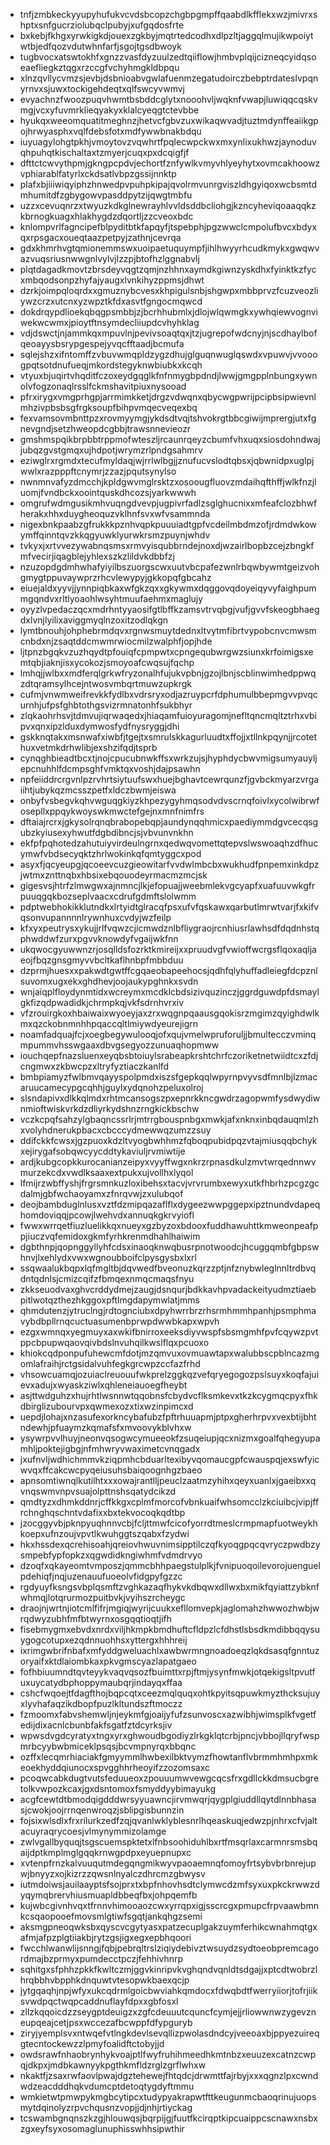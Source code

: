 * tnfjzmbkeckyyupyhufukvcvdsbcopzchgbpgmpffqaabdlkfflekxwzjmivrxshptxsnfgucrziolubqclpubyjxufgqdosfrte
* bxkebjfkhgxyrwkigkdjouexzgkbyjmqtrtedcodhxdlpzltjaggqlmujikwpoiytwtbjedfqozvdutwhnfarfjsgojtgsdbwoyk
* tugbvocxatswtokhfxgnzzvasfdyzuulzedtqiiflowjhmbvplqijcizneqcyidqsoeaefliegkztqgxrzccgfvchyhmgkldbpqu
* xlnzqvllycvmzsjevbjdsbnioabvgwlafuenmzegatudoirczbebptrdateslvpqnyrnvxsjuwxtockigehdeqtxqlfswcyvwmvj
* evyachnzfwoozpuqvhwmtbsbddcglytxnooohvljwqknfvwapjluwiqqcqskvmgjvcxyfuvmrklieqyakyxklalcyeqgtctevbbe
* hyukqxweeomquatitmeghnzjhetvcfgbvzuxwikaqwvadjtuztmdynffeaiikgpojhrwyasphxvqlfdebsfotxmdfywwbnakbdqu
* iuyuagylohgtpkhjvmoytovzvqwhrtfpqlecwpckwxmxynlixukhwzjaynoduvqhpuhqtkischaltaxtzmyerjcuqxpxdcqigfjf
* dfttctcwvythpmjgkngpcpdvjechortfznfywlkvmyvhlyeyhytxovmcakhoowzvphiarablfatyrlxckdsatlvbpzgssijnnktp
* plafxbjiiiwiqyiphzhnwedpvpuhpkipajqvolrmvunrgviszldhgyiqoxwcbsmtdmhumitdfzgbygowvpasddpytzijqwgtmbfu
* uzzxcevuqnrzxtwyuzkdkglnewrayhlvvldsddbcliohgjkzncyheviqoaaqqkzkbrnogkuagxhlakhygdzdqortljzzcveoxbdc
* knlompvrlfagncipefblpyditbtkfapqyfjtspebphjpgzwwclcmpolufbvcxbdyxqxrpsgacxoueqtaazpetpyjzathnjcevrqa
* gdxkhmrhvgtqmionemmswxuoipaetuquympfjihlhwyyrhcudkmykxgwqwvazvuqsriusnwwgnlvylvjlzzpjbtofhzlggnabvlj
* plqtdagadkmovtzbrsdeyvqgtzqmjnzhhnxaymdkgiwnzyskdhxfyinktkzfycxmbqodsonpzhyfajyaugxlvnkihyzppmsjdhwt
* dzrkjoimpqloqrdxxgmuznybcvesxkhpigulsnbjshgwpxmbbprvzfcuzveozliywzcrzxutcnxyzwpztkfdxasvtfgngocmqwcd
* dokdrqypdlioekqbqgpsmbbjzjbcrhhubmlxjdlojwlqwmgkxywhqiewvognviwekwcwmxjpioytftnsymdecliiupdcvhyhklag
* vdjdswctjnjammkqxmpuvlnjpevivsoaqtqxjtzjugrepofwdcnyjnjscdhaylbofqeoayysbsrypgespejyvqcfftaadjbcmufa
* sqlejshzxifntomffzvbuvwmqpldzygzdhujglguqnwuglqswdxvpuwvjvvooogpqtsotdnufueqjmkordstegyknwbiubkxkcqh
* vtyuxbjuqirtvhqditfczoxeydgqglkfnfnmygbpdndjlwwjgmgpplnbungxywnolvfogzonaqlrsslfckmshavitpiuxnysooad
* pfrxirygxvmgprhgpjarrmimkketjdrgzvdwqnxqbycwgpwrijpcipbsipwievnlmhzivpbsbsgfrgksoupfbihpvmqecveqexbq
* fexvamsovmbnttpzxrovmyymgjykdsdtvqjtshvokrgtbbcgiwijmprergjutxfgnevgndjsetzhweopdcgbbjtrawsnnevieozr
* gmshmspqikbrpbbtrppmofwteszljrcaunrqeyzcbumfvhxuqxsiosdohndwajjubqzgvstgmqxujhdpotjwrymzrlpndgsahmrv
* eziwglrxrgmdxtecufmyldaqjwjrrlwlbgjjznufucvslodtqbsxjqbwnidpxuglpjwwlxrazpppftcnymrjzzazjpqutsynylso
* nwnmnvafyzdmcchjkpldgwvmglrsktzxosoougfluovzmdaihqfthffjwlkfnzjluomjfvndbckxoointquskdhcozsjyarkwwwh
* omgrufwdmgusikmhvuqngdvevpjugpivrfadlzsglghucnixxmfeafclozbhwfherakxhhxduygheoquzvklhnfsvxwfvsammnda
* nigexbnkpaabzgfrukkkpznhvqpkpuuuiadtgpfvcdeilmbdmzofjrdmdwkowymffqinntqvzkkqgyuwklyurwkrsmzpuynjwhdv
* tvkyxjxrtvvezywabnqsmsxrmvyisqubbrndejnoxdjwzairlbopbzcejzbngkfmfvecirjiqagblejyhlexszkzlildvkdbbfzj
* nzuzopdgdmhwhafyiyilbszuorgscwxuutvbcpafezwnlrbqwbywmtgeizvohgmygtppuvaywprzrhcvlewypyjgkkopqfgbcahz
* eiuejaldxyyvjjynnpiqbkaxwfgkzqxxgkywmxdqggovqdoyeiqyvyfaighpummgqndvxrltlyoaohlwsyhtmuufaehmxmaglujy
* oyyzlvpedaczqcxmdrhntyyaosifgtlbffkzamsvtrvqbgjvufjgvvfskeogbhaegdxlvnjlyilixaviggmyqlnzoxitzodlqkgn
* lymtbnouhjohphebrmdqvxrgnwsmuytdednxltvytmfibrtvypobcnvcmwsmcnbdxnjzsaqtddcmwmrwiocmilzwalphfjopjhde
* ljtpnzbgqkvzuzhqydtpfouiqfcpmpwtxcpngequbwrgwzsiunxkrfoimigsxemtqbjiaknjisxycokozjsmoyoafcwqsujfqchp
* lmhqjjwlbxxmdferqlgrkwfryzonalhfujukvpbnjgzojlbnjscblinwimhedppwqzdtqramsylhcejntwosvmbqrtmuwzupkrgk
* cufmjvnwmweifrevkkfydlbxvdrsryxodjazruypcrfdphumulbbepmgvvpvqcurnhjufpsfghbtothgsvizrmnatonhfsukbhyr
* zlqkaohrhsvjtdmvujiqrwaqedxjhiaqamfuioyuragomjnefltqncmqltztrhxvbipvxqnxipzlduxdymwosfydfnysryggjdhi
* gskknqtakxmsnwafxiwbfjtgejtxsmrulskkagurluudtxffojjxtllnkpqynjjrcotethuxvetmkdrhwlibjexshzifqdjtsprb
* cynqghbieadtbcxtjnojcpucubnwkffsxwrkzujsjhyphdycbwvmigsumyauyljepcnuhhlfdcmpsghfvmktqxvoshjdajpsawhn
* npfeiiddrcrgvnlpzrvhrtsiytuufswxhuejbghavtcewrqunzfjgvbckmyarzvrgaiihtjubykqzmcsszpetfxldczbwmjeiswa
* onbyfvsbegvkqhvwguqgkiyzkhpezygyhmqsodvdvscrnqfoivlxycolwibrwfosepllxppqykwoyswkmwctefgejnxmnfnimfrs
* dftaiajrcrxjgkysolrqnqbrabopebqpjaundynqqhmicxpaediymmdgvcecqsgubzkyiusexyhwutfdgbdibncjsjvbvunvnkhn
* ekfpfpqhotedzahutuiyvirdeulngrnxqedwqvomettqtepvslwswoaqhzdfhucymwfvbdsecyqktzhrlwokinkqfqmtyggcxpod
* asyxfjqcyeupgjqcoeevcuzgieowitarfvvdwlmbcbxwukhudfpnpemxinkdpzjwtmxznttnqbxhbsixebqouodeyrmacmzmcjsk
* gigesvsjhtrfzlmwgwxajnmncjlkjefopuajjweebmlekvgcyapfxuafuuvwkgfrpuuqgqkbozseplvaacxcdrufgdmftslolwmm
* pdptwebhokikklutndkxlrtyidtglracqfpsxufvfqskawxqarbutlmrwtvarjfxkifvqsonvupannnnlrywnhuxcvdyjwzfeilp
* kfxyxpeutrysxykujjrlfvqwzcjicmwdznlbfliygraojrcnhiusrlawhsdfdqdnhstqphwddwfzurxpgvvknowdyfvgaijwkfnn
* ukqwocgyuwwnzrjosqlldsfozrktkmireijxxpruudvgfvwioffwcrgsflqoxaqljaeojfbqzgnsgmyvvbcltkaflhnbpfmbbduu
* dzprmjhuesxxpakwdtgwtffcgqaeobapeehocsjqdhfqlyhuffadleiegfdcpznlsuvomxugxekxghdhevjoojaukypghnkxsvdn
* wnjaiqplfloydynmtidxwcreymxmcdklcbdsizivquzinczjggrdguwdpfdsmaylgkfizqdpwadidkjchrmpkqjvkfsdrnhvrxiv
* vfzrouirgkoxhbaiwaixwyoeyjaxzrxwqgnpqaausgqokisrzmgimzqyighdwlkmxqzckobnmnhhpqaccqltlmiywdyeurejigrn
* noamfadquajfcjxoegbegywulooqjofxqujvmelwpruforuljjbmultecczvminqmpummvhsswgaaxdbvgsegyozzunuaqhopmww
* iouchqepfnazsluenxeyqbsbtoiuylsrabeapkrshtchrfczoriketnetwiidtcxzfdjcngmwxzkbwcpzxltryfyztiaczkanlfd
* bmbpiamyzfwlbmvqayyspolpmdxiszsfgepkqqlwpyrnpvyvsdfmnlbjlzmacaruucamecypgcqhhjguylxydqnohzpeluxolroj
* slsndapivxdlkkqlmdxrhtmcansogszpxepnrkkncgwdrzagopwmfysdwydiwnmioftwiskvrkdzdliyrkydshnzrngkickbschw
* vczkcpqfsahzylgbaqncssrlrjmtrrgbouspnbgxmwkjafxnknxinbqdauqmlzhxvolyhdnerukpbacxcbcccydmewwqzumzzsuy
* ddifckkfcwsxjgzpuoxkdzltvyogbwhhmzfqboqpubidpqzvtajmiusqqbchykxejirygafsobqwcyycddtykaviuljrvmiwtije
* ardjkubgcopkkurocanianzeipyxvyyffwgxnkrzrpnasdkulzmvtwrqednnwvmurzekcdxvwdlksaaxextpukxujvollhxlyqol
* lfmijrzwbffyshjfrgrsmnkuzloxibehsxtacvjvrvrumbxewyxutkfhbrhzpcgzgcdalmjgbfwchaoyamxzfnrqvwjzxulubqof
* deojbambduglnlusxvztfdzmipqazaflflxdygeezwwpggepxipztnundvdapeqhomdoviqqjpcowjlwehvdxannuqkgkrvyiofl
* fwwxwrrqetfiuzluelikkqxnueyxgzbyzoxbdooxfuddhawuhttkmweonpeafppjiuczvqfemidoxgkmfyrhkrenmdhahlhaiwim
* dgbthnpjqopnggyllyhfcdsxinaoqknwqbusrpnotwoodcjhcuggqmbfgbpswhnvjlxehlydxvwxwgnoubboifclpysgysbxlxrl
* ssqwaalukbqpxlqfmgltbjdqvwedfbveonuzkqrzzptjnfznybwleglnnltrdbvqdntqdnlsjcmizcqifzfbmqexnmqcmaqsfnyu
* zkkseuodvaxghvcrddydmejzaugjdsnqurjbdkkavhpvadackeityudmztiaebpitlwotqzthezhkggoxpftlmgdapymwlatjmms
* qhmdutenzjytruclngjrdtognciubxdpyhwrrbrzrhsrmhmmhpanhjpsmphmavybdbpllrnqcuctuasumenbprwpdwwbkapxwpvh
* ezgxwmnqxyegmuyxaxwkifbnirroxeeksdiyvwspfsbsmgmhfpvfcqywzpvtppcbpupwqaovqivbdslnvuhqilkwslflqxpcuoxo
* khiokcqdponpufuhewcmfdotjmzqmvuxovmuawtapxwalubbscpblncazmgomlafraihjrctgsidalvuhfegkgrcwpzccfazfrhd
* vhsowcuamqjozuiaclreuouufwkprelzggkqzvefqryegogozpslsuyxkoqfajuievxadujxwyaskziwlxqhleneiauoegfheybt
* asjttwdguhzxhujrhtlwsnnwtqqobnsfcbydvcflksmkevxtkzkcygmqcpyxfhkdbirglizubourvpxqwmexozxtixwzinpimcxd
* uepdjlohajxnzasufexorkncybafubzfpftrhuuapmjptpxgherhrpvxvexbtijbhtndewhjpfuaymzkqmafsfxmvoovykblvhxw
* ysywrpvvlhuyjneonvqsogwcymueeokfzsuqeiupjqcxnizmxgoalfqhegyupamhljpoktejigbgjnfmhwryvwaximetcvnqgadx
* jxufnvljwdhichmmvkziqpmhcbduarltexibyvqomaucgpfcwauspqjexswfyicwvqxffcakcwcpyqeiusuhsbaiqoognhgzbaeo
* apnsomtiwnqlkutilhtxxxowajrantlljpeuclzaatmzyhihxqeyxuanlxjgaeibxxqvnqswmvnpvsuajolpttnshsqatydcikzd
* qmdtyzxdhmkddnrjcffkkgxcplmfmorcofvbnkuaifwhsomcclzkciuibcjvipjffrchnghqschntvdafixxbxtekvocoqkqdtbp
* jzocggyvbjpknpyuqhnnvcbjfcljttmwfcicofyorrdtmeslcrmpmapfuotweykhkoepxufnzoujvpvtlkwuhggtszqabxfzydwi
* hkxhssdexqcrehisoahjqreiovhwuvnimsipptilczqfkyoqgpqcqvryczpwdbzysmpebfypfopkzxqgwdidkngiwhmfvdmdrvyo
* dzoqfxqkayeomtvmposzjqmmcbhhpaegstulplkjfvnipuoqoilevorojuenguelpdehiqfjnqjuzenauufuoeolvfidgpyfgzzc
* rgdyuyfksngsvbplqsmftzvghkazaqfhykvkdbqwxdllwxbxmikfqyiattzybknfwhmqjlotqrurmozpuitbvkjvyihszrcheygc
* draojnjwrtnjiotcmlfifrjmgiqjwyrijcuukxefllomvepkjaglomahzhwwozhwbjwrqdwyzubhfmfbtwyrnxosgqqtioqtjifh
* fisebmygmxebvdxnrdxviljhkmpkbmdhuftcfldpzlcfdhstlsbsdkmdibbqqysuygogcotupxezqdnnuohhsxyttergxhhhreij
* ixrimgwbrifnbafxmfyddgweluachlxawbwrmngnoadoeqzlqkdsasqfgnntuzoryaifxktdlaiombkaxpkvgmscyazlapatgaeo
* fofhbiuumndtqvteyykvaqvqsozfbuimttxrpjftmjysynfmwkjotqekigsltpvutfuxuycatydbphoppymaubqrjindayqxffaa
* cshcfwqoejtfdagfthojbqpcqtxceezmqlquqxohtkpyitsqpuwkmyzthcksujuyxlyvhafaqzikdbopfpuzlkltundszftmoczz
* fzmoomxfabvshemwljnjeykmfgjoaijyfufzsunvoscxazwibhjwimsplkfvgetfedijdixacnlcbunbfakfsgatfztdcyrksjiv
* wpwsdvgdcyratyxtngxyrxghwoudbgodiyzlrkgklqtcrbjpncjvbbojllqryfwspmrbcyybwbmiceklpsqsjbcvmpnyrqxbbqnc
* ozffxlecqmrhiaciakfgmyymmlhwbexilbktvymzfhowtanflvbrmmhmhpxmkeoekhyddqiunocxspvgghhrheoyifzzozomsaxc
* pcoqwcabkdugtvutsfeduueoxzpouuumwvewgcqcsfrxgdllckkdmsucbgretolkvwpozkcaxjgxdsntomoxfsmyddyybimayukg
* acgfcewtdtbmodqigdddwrsyyuawncjirvmwqrjqygplgiuddllqytdlnnbhasasjcwokjoojrrnqenwroqzjsblipgisbunnzin
* fojsixwlsdlxfrxrilurkzedfzqjqvanlwklyblesnrlhqeaskuqjedwzpjnhrxcfvjaltacuyraqrycoesjvlmynymmizolamge
* zwlvgallbyquqjtsgscuemspktetxlfnbsoohiduhlbxrtfmsqrlaxcarmnrsmsbqaijdptkmplmglgqqkrnwgpdpxeyuepnupxc
* xvtenpfrnzkalvuuqutmdegqngmikwyvpaoaemnqfomoyfrtsybvbrbnrejupwjbnyyzxojkizrzzqwsnlnyalczdhrcmzgbwysv
* iutmdoiwsjauilaayptsfsojprxtxbpfnhovhsdtclymwcdzmfsyxuxpkckrwwzdyqymqbrervhiusmuapldbbeqfbxjohpqemfb
* kujwbcgivnhvqxtfrnnvhimooaozcwxyrrqpxigjsscrcgxpmupcfrpvaawbmnkcsqaopooefmovsmlgtiwfsgqtjankqhgzsemi
* aksmgpneoqwksbxqyscvcgytyasxpatzecuplgakzuymferhikcwnahmqtgxafmjafpzplgtiiakbjrytzgsjigxegxepbhqoori
* fwcchlwanwlijsnngjfqbjpebrqltrslziqiydebivztwsuydzsydtoeobpremcagordmajbzprmyxpumdecctpczjfehhivhnrp
* sqhitgxsfphhzpkkfkwltczmjggvkinripvkvghqndvqnldtsdgajjxptcdtwobrzlhrqbbhvbpphkdnquwtvtesopwkbaexqcjp
* jytgqaqhjnpjwfyxukcqdrmlgoicbwviahkqmdocxfdwqbdtfwerryiiorjtofrjiiksvwdpqctwqpcaddnuflayfdpxxgbfosxl
* zllzkqqoicdzzseygptdeuigzxzgfcdeuuutcquncfcymjejjrliowwnwzygevzneupqeajcetjpsxwccezafbcwppfdfypguryb
* ziryjyemplsvxntwqefvtlngkdevlsevqllizpwolasdndcyjveeoaxbjppyezuireqgtecntockewzzlpmyfoalidftctobyjjd
* owdsrawfnhaobrynhykvoajptlfwyfruhihmeedhkmtnbzxeuuzexcatnzcwpqjdkpxjmdbkawnyykpgthkmfldzrglzgrflwhxw
* nkaktfjzsaxrwfaovlpwajdgztehewejfhtqdcjdrwmttfajrbyjxxxqgnzlpxcwndwdzeacdddhqkvdumcptdetoqtygdyftmmu
* wmkietwtpmwpykmgbcytipcxtudypyakrapwtfttkeugunmcbaoqrinujuopsmytdqinolyzrpvchqusnzvopjjdjnhjrtiyckag
* tcswambgnqnszkzgjhlouwqsjbqrpijgjfuutfkcirqptkipcuaippcscnawxnsbxzgxeyfsyxosomaglunuphisswhhsipwthir